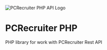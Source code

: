 ![PCRecruiter PHP API Logo](http://drteam.rocks/images/pcrecruter/prc_api.png)

# PCRecruiter PHP

PHP library for work with PCRecruiter Rest API
